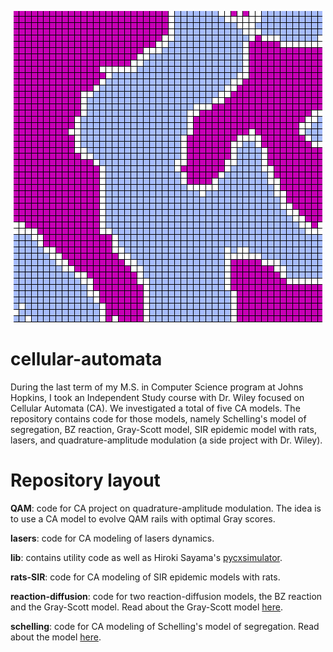 <p align="center">
  <img src="https://github.com/duyminh1998/cellular-automata/blob/master/schelling-ca-README-banner.PNG?raw=true" alt="CA Schelling model"/>
</p>

# cellular-automata
During the last term of my M.S. in Computer Science program at Johns Hopkins, I took an Independent Study course with Dr. Wiley focused on Cellular Automata (CA). We investigated a total of five CA models.
The repository contains code for those models, namely Schelling's model of segregation, BZ reaction, Gray-Scott model, SIR epidemic model with rats, lasers, and quadrature-amplitude modulation (a side project with Dr. Wiley).

# Repository layout
**QAM**: code for CA project on quadrature-amplitude modulation. The idea is to use a CA model to evolve QAM rails with optimal Gray scores. 

**lasers**: code for CA modeling of lasers dynamics.

**lib**: contains utility code as well as Hiroki Sayama's [pycxsimulator](https://github.com/hsayama/PyCX/blob/master/pycxsimulator.py).

**rats-SIR**: code for CA modeling of SIR epidemic models with rats.

**reaction-diffusion**: code for two reaction-diffusion models, the BZ reaction and the Gray-Scott model. Read about the Gray-Scott model [here](https://minhhua.com/ca_gray_scott/).

**schelling**: code for CA modeling of Schelling's model of segregation. Read about the model [here](https://minhhua.com/ca_schelling/).
